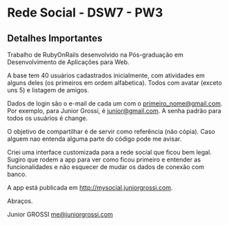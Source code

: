 Rede Social - DSW7 - PW3
========================

Detalhes Importantes
--------------------

Trabalho de RubyOnRails desenvolvido na Pós-graduação em Desenvolvimento de Aplicações para Web.

A base tem 40 usuários cadastrados inicialmente, com atividades em alguns deles (os primeiros em ordem alfabetica). Todos com avatar (exceto uns 5) e listagem de amigos.

Dados de login são o e-mail de cada um com o primeiro_nome@gmail.com. Por exemplo, para Junior Grossi, é junior@gmail.com. A senha padrão para todos os usuários é change.

O objetivo de compartilhar é de servir como referência (não cópia). Caso alguem nao entenda alguma parte do código pode me avisar. 

Criei uma interface customizada para a rede social que ficou bem legal. Sugiro que rodem a app para ver como ficou primeiro e entender as funcionalidades e não esquecer de mudar os dados de conexão com banco.

A app está publicada em http://mysocial.juniorgrossi.com.

Abraços.

Junior GROSSI
me@juniorgrossi.com